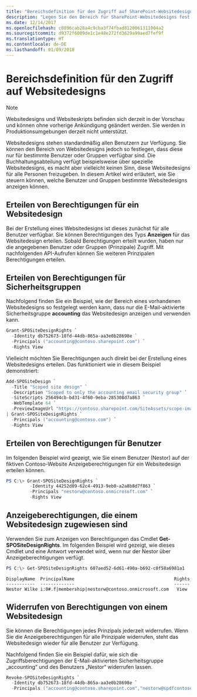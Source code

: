 ```yaml
---
title: "Bereichsdefinition für den Zugriff auf SharePoint-Websitedesigns"
description: "Legen Sie den Bereich für SharePoint-Websitedesigns fest, um zu steuern, wer diese anzeigen und darauf zugreifen kann."
ms.date: 12/14/2017
ms.openlocfilehash: c0896cab28a4c9cba3f74fbad8120061311004a2
ms.sourcegitcommit: d9372f6009de1c1e48e272fd3629a99aed7fef9f
ms.translationtype: HT
ms.contentlocale: de-DE
ms.lasthandoff: 01/09/2018
---
```

# <a name="scoping-access-to-site-designs"></a>Bereichsdefinition für den Zugriff auf Websitedesigns

> [!NOTE]
> Websitedesigns und Websiteskripts befinden sich derzeit in der Vorschau und können ohne vorherige Ankündigung geändert werden. Sie werden in Produktionsumgebungen derzeit nicht unterstützt.

Websitedesigns stehen standardmäßig allen Benutzern zur Verfügung. Sie können den Bereich von Websitedesigns jedoch so festlegen, dass diese nur für bestimmte Benutzer oder Gruppen verfügbar sind. Die Buchhaltungsabteilung verfügt beispielsweise über spezielle Websitedesigns, es macht aber vielleicht keinen Sinn, diese Websitedesigns für alle Personen freizugeben. In diesem Artikel wird erläutert, wie Sie steuern können, welche Benutzer und Gruppen bestimmte Websitedesigns anzeigen können.

## <a name="granting-rights-to-a-site-design"></a>Erteilen von Berechtigungen für ein Websitedesign

Bei der Erstellung eines Websitedesigns ist dieses zunächst für alle Benutzer verfügbar. Sie können Berechtigungen des Typs **Anzeigen** für das Websitedesign erteilen. Sobald Berechtigungen erteilt wurden, haben nur die angegebenen Benutzer oder Gruppen (Prinzipale) Zugriff. Mit nachfolgenden API-Aufrufen können Sie weiteren Prinzipalen Berechtigungen erteilen.

## <a name="granting-rights-to-security-groups"></a>Erteilen von Berechtigungen für Sicherheitsgruppen

Nachfolgend finden Sie ein Beispiel, wie der Bereich eines vorhandenen Websitedesigns so festgelegt werden kann, dass nur die E-Mail-aktivierte Sicherheitsgruppe **accounting** das Websitedesign anzeigen und verwenden kann.

```powershell
Grant-SPOSiteDesignRights `
  -Identity db752673-18fd-44db-865a-aa3e0b28698e `
  -Principals ("accounting@contoso.sharepoint.com") `
  -Rights View
```

Vielleicht möchten Sie Berechtigungen auch direkt bei der Erstellung eines Websitedesigns erteilen. Das funktioniert wie in diesem Beispiel demonstriert:

```powershell
Add-SPOSiteDesign `
  -Title "Scoped site design" `
  -Description "Scoped to only the accounting email security group" `
  -SiteScripts 256494cb-bd31-4f60-9eba-285308d7a863 `
  -WebTemplate 64 `
  -PreviewImageUrl "https://contoso.sharepoint.com/SiteAssets/scope-image.png" `
| Grant-SPOSiteDesignRights `
  -Principals ("accounting@contoso.com") `
  -Rights View
```

## <a name="granting-rights-to-users"></a>Erteilen von Berechtigungen für Benutzer

Im folgenden Beispiel wird gezeigt, wie Sie einem Benutzer (Nestor) auf der fiktiven Contoso-Website Anzeigeberechtigungen für ein Websitedesign erteilen können.

```powershell
PS C:\> Grant-SPOSiteDesignRights `
         -Identity 44252d09-62c4-4913-9eb0-a2a8b8d7f863 `
         -Principals "nestorw@contoso.onmicrosoft.com" `
         -Rights View
```

## <a name="viewing-rights-assigned-to-a-site-design"></a>Anzeigeberechtigungen, die einem Websitedesign zugewiesen sind

Verwenden Sie zum Anzeigen von Berechtigungen das Cmdlet **Get-SPOSiteDesignRights**. Im folgenden Beispiel wird gezeigt, wie dieses Cmdlet und eine Antwort verwendet wird, wenn nur der Nestor über Anzeigeberechtigungen verfügt.

```powershell
PS C:\> Get-SPOSiteDesignRights 607aed52-6d61-490a-b692-c0f58a6981a1
```

```
DisplayName  PrincipalName                                      Rights
-----------  -------------                                      ------
Nestor Wilke i:0#.f|membership|nestorw@contoso.onmicrosoft.com   View
```

## <a name="revoking-rights-from-a-site-design"></a>Widerrufen von Berechtigungen von einem Websitedesign

Sie können die Berechtigungen jedes Prinzipals jederzeit widerrufen. Wenn Sie die Anzeigeberechtigungen für alle Prinzipale widerrufen, steht das Websitedesign wieder für alle Benutzer zur Verfügung.

Nachfolgend finden Sie ein Beispiel dafür, wie sich die Zugriffsberechtigungen der E-Mail-aktivierten Sicherheitsgruppe „accounting“ und des Benutzers „Nestor“ widerrufen lassen.

```powershell
Revoke-SPOSiteDesignRights `
  -Identity db752673-18fd-44db-865a-aa3e0b28698e `
  -Principals ("accounting@contoso.sharepoint.com","nestorw@spdfcontosodemo2.onmicrosoft.com") `
```

